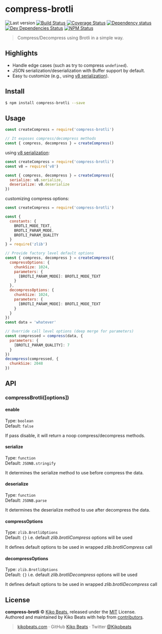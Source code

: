 # compress-brotli

![Last version](https://img.shields.io/github/tag/Kikobeats/compress-brotli.svg?style=flat-square)
[![Build Status](https://img.shields.io/travis/Kikobeats/compress-brotli/master.svg?style=flat-square)](https://travis-ci.org/Kikobeats/compress-brotli)
[![Coverage Status](https://img.shields.io/coveralls/Kikobeats/compress-brotli.svg?style=flat-square)](https://coveralls.io/github/Kikobeats/compress-brotli)
[![Dependency status](https://img.shields.io/david/Kikobeats/compress-brotli.svg?style=flat-square)](https://david-dm.org/Kikobeats/compress-brotli)
[![Dev Dependencies Status](https://img.shields.io/david/dev/Kikobeats/compress-brotli.svg?style=flat-square)](https://david-dm.org/Kikobeats/compress-brotli#info=devDependencies)
[![NPM Status](https://img.shields.io/npm/dm/compress-brotli.svg?style=flat-square)](https://www.npmjs.org/package/compress-brotli)

> Compress/Decompress using Brotli in a simple way.

## Highlights

- Handle edge cases (such as try to compress `undefined`).
- JSON serialization/deserialization with Buffer support by default.
- Easy tu customize (e.g., using [v8 serialization](https://nodejs.org/api/v8.html#v8_v8_serialize_value)).

## Install

```bash
$ npm install compress-brotli --save
```

## Usage

```js
const createCompress = require('compress-brotli')

// It exposes compress/decompress methods
const { compress, decompress } = createCompress()
```

using [v8 serialization](https://nodejs.org/api/v8.html#v8_v8_serialize_value):

```js
const createCompress = require('compress-brotli')
const v8 = require('v8')

const { compress, decompress } = createCompress({
  serialize: v8.serialize,
  deserialize: v8.deserialize
})
```
customizing compress options:
```js
const createCompress = require('compress-brotli')

const {
  constants: {
    BROTLI_MODE_TEXT,
    BROTLI_PARAM_MODE,
    BROTLI_PARAM_QUALITY
  }
} = require('zlib')

// Provide factory level default options
const { compress, decompress } = createCompress({
  compressOptions: {
    chunkSize: 1024,
    parameters: {
      [BROTLI_PARAM_MODE]: BROTLI_MODE_TEXT
    }
  },
  decompressOptions: {
    chunkSize: 1024,
    parameters: {
      [BROTLI_PARAM_MODE]: BROTLI_MODE_TEXT
    }
  }
})
const data = 'whatever'

// Override call level options (deep merge for parameters)
const compressed = compress(data, {
  parameters: {
    [BROTLI_PARAM_QUALITY]: 7
  }
})
decompress(compressed, {
  chunkSize: 2048
})
```

## API

### compressBrotli([options])

#### enable

Type: `boolean`<br>
Default: `false`

If pass disable, it will return a noop compress/decompress methods.

#### serialize

Type: `function`<br>
Default: `JSONB.stringify`

It determines the serialize method to use before compress the data.

#### deserialize

Type: `function`<br>
Default: `JSONB.parse`

It determines the deserialize method to use after decompress the data.

#### compressOptions

Type: `zlib.BrotliOptions`<br>
Default: `{}` i.e. default *zlib.brotliCompress* options will be used

It  defines default options to be used in wrapped *zlib.brotliCompress* call

#### decompressOptions

Type: `zlib.BrotliOptions`<br>
Default: `{}` i.e. default *zlib.brotliDecompress* options will be used

It defines default options to be used in wrapped *zlib.brotliDecompress* call

## License

**compress-brotli** © [Kiko Beats](https://kikobeats.com), released under the [MIT](https://github.com/Kikobeats/compress-brotli/blob/master/LICENSE.md) License.<br>
Authored and maintained by Kiko Beats with help from [contributors](https://github.com/Kikobeats/compress-brotli/contributors).

> [kikobeats.com](https://kikobeats.com) · GitHub [Kiko Beats](https://github.com/Kikobeats) · Twitter [@Kikobeats](https://twitter.com/Kikobeats)
